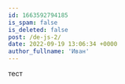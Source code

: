 ```yaml
---
id: 1663592794185
is_spam: false
is_deleted: false
post: /de-js-2/
date: 2022-09-19 13:06:34 +0000
author_fullname: 'Иван'
---
```


тест
